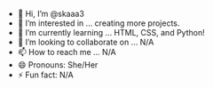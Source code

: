 - 👋 Hi, I’m @skaaa3
- 👀 I’m interested in ... creating more projects. 
- 🌱 I’m currently learning ... HTML, CSS, and Python!
- 💞️ I’m looking to collaborate on ... N/A
- 📫 How to reach me ... N/A
- 😄 Pronouns: She/Her
- ⚡ Fun fact: N/A

<!---
skaaa3/skaaa3 is a ✨ special ✨ repository because its `README.md` (this file) appears on your GitHub profile.
You can click the Preview link to take a look at your changes.
--->
